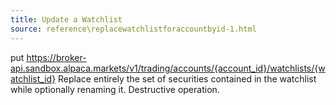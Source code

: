 ```yaml
---
title: Update a Watchlist
source: reference\replacewatchlistforaccountbyid-1.html
---
```


put https://broker-api.sandbox.alpaca.markets/v1/trading/accounts/{account_id}/watchlists/{watchlist_id}
Replace entirely the set of securities contained in the watchlist while optionally renaming it. Destructive operation.
